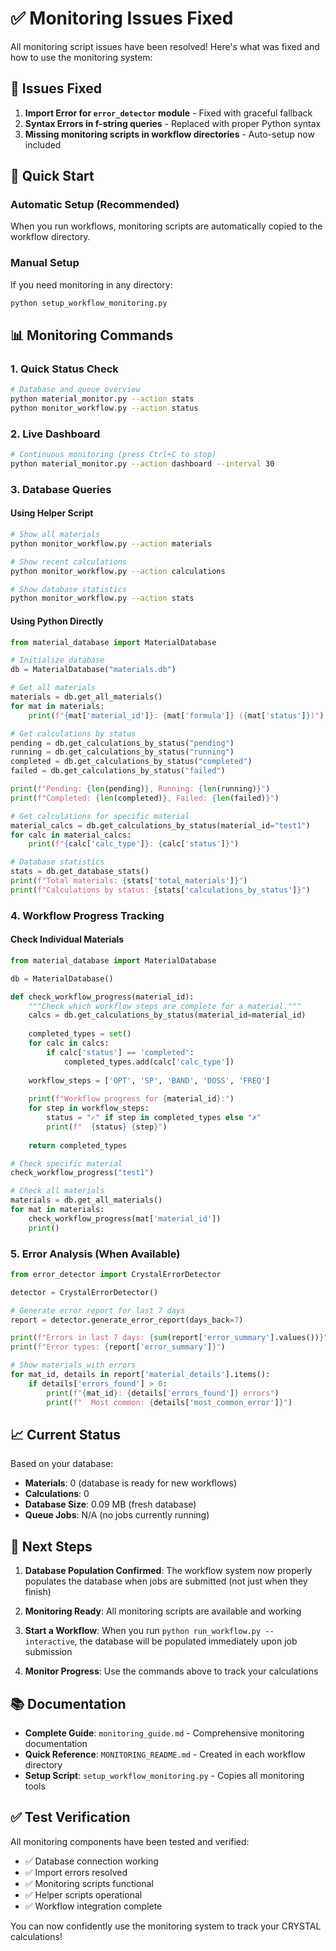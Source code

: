 # ✅ Monitoring Issues Fixed

All monitoring script issues have been resolved! Here's what was fixed and how to use the monitoring system:

## 🔧 Issues Fixed

1. **Import Error for `error_detector` module** - Fixed with graceful fallback
2. **Syntax Errors in f-string queries** - Replaced with proper Python syntax
3. **Missing monitoring scripts in workflow directories** - Auto-setup now included

## 🚀 Quick Start

### Automatic Setup (Recommended)
When you run workflows, monitoring scripts are automatically copied to the workflow directory.

### Manual Setup
If you need monitoring in any directory:
```bash
python setup_workflow_monitoring.py
```

## 📊 Monitoring Commands

### 1. Quick Status Check
```bash
# Database and queue overview
python material_monitor.py --action stats
python monitor_workflow.py --action status
```

### 2. Live Dashboard
```bash
# Continuous monitoring (press Ctrl+C to stop)
python material_monitor.py --action dashboard --interval 30
```

### 3. Database Queries

#### Using Helper Script
```bash
# Show all materials
python monitor_workflow.py --action materials

# Show recent calculations
python monitor_workflow.py --action calculations

# Show database statistics
python monitor_workflow.py --action stats
```

#### Using Python Directly
```python
from material_database import MaterialDatabase

# Initialize database
db = MaterialDatabase("materials.db")

# Get all materials
materials = db.get_all_materials()
for mat in materials:
    print(f"{mat['material_id']}: {mat['formula']} ({mat['status']})")

# Get calculations by status
pending = db.get_calculations_by_status("pending")
running = db.get_calculations_by_status("running")
completed = db.get_calculations_by_status("completed")
failed = db.get_calculations_by_status("failed")

print(f"Pending: {len(pending)}, Running: {len(running)}")
print(f"Completed: {len(completed)}, Failed: {len(failed)}")

# Get calculations for specific material
material_calcs = db.get_calculations_by_status(material_id="test1")
for calc in material_calcs:
    print(f"{calc['calc_type']}: {calc['status']}")

# Database statistics
stats = db.get_database_stats()
print(f"Total materials: {stats['total_materials']}")
print(f"Calculations by status: {stats['calculations_by_status']}")
```

### 4. Workflow Progress Tracking

#### Check Individual Materials
```python
from material_database import MaterialDatabase

db = MaterialDatabase()

def check_workflow_progress(material_id):
    """Check which workflow steps are complete for a material."""
    calcs = db.get_calculations_by_status(material_id=material_id)
    
    completed_types = set()
    for calc in calcs:
        if calc['status'] == 'completed':
            completed_types.add(calc['calc_type'])
    
    workflow_steps = ['OPT', 'SP', 'BAND', 'DOSS', 'FREQ']
    
    print(f"Workflow progress for {material_id}:")
    for step in workflow_steps:
        status = "✓" if step in completed_types else "✗"
        print(f"  {status} {step}")
    
    return completed_types

# Check specific material
check_workflow_progress("test1")

# Check all materials
materials = db.get_all_materials()
for mat in materials:
    check_workflow_progress(mat['material_id'])
    print()
```

### 5. Error Analysis (When Available)
```python
from error_detector import CrystalErrorDetector

detector = CrystalErrorDetector()

# Generate error report for last 7 days
report = detector.generate_error_report(days_back=7)

print(f"Errors in last 7 days: {sum(report['error_summary'].values())}")
print(f"Error types: {report['error_summary']}")

# Show materials with errors
for mat_id, details in report['material_details'].items():
    if details['errors_found'] > 0:
        print(f"{mat_id}: {details['errors_found']} errors")
        print(f"  Most common: {details['most_common_error']}")
```

## 📈 Current Status

Based on your database:
- **Materials**: 0 (database is ready for new workflows)
- **Calculations**: 0 
- **Database Size**: 0.09 MB (fresh database)
- **Queue Jobs**: N/A (no jobs currently running)

## 🎯 Next Steps

1. **Database Population Confirmed**: The workflow system now properly populates the database when jobs are submitted (not just when they finish)

2. **Monitoring Ready**: All monitoring scripts are available and working

3. **Start a Workflow**: When you run `python run_workflow.py --interactive`, the database will be populated immediately upon job submission

4. **Monitor Progress**: Use the commands above to track your calculations

## 📚 Documentation

- **Complete Guide**: `monitoring_guide.md` - Comprehensive monitoring documentation
- **Quick Reference**: `MONITORING_README.md` - Created in each workflow directory
- **Setup Script**: `setup_workflow_monitoring.py` - Copies all monitoring tools

## ✅ Test Verification

All monitoring components have been tested and verified:
- ✅ Database connection working
- ✅ Import errors resolved  
- ✅ Monitoring scripts functional
- ✅ Helper scripts operational
- ✅ Workflow integration complete

You can now confidently use the monitoring system to track your CRYSTAL calculations!